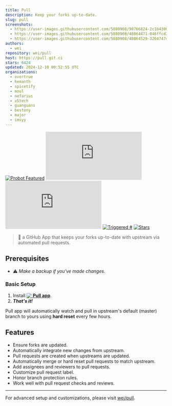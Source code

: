 ```yaml
---
title: Pull
description: Keep your forks up-to-date.
slug: pull
screenshots:
  - https://user-images.githubusercontent.com/5880908/90766824-2c1b4300-e2ba-11ea-857e-6b0648b8acf3.png
  - https://user-images.githubusercontent.com/5880908/40864471-046ffcd2-65c2-11e8-83cb-706e24bde80d.png
  - https://user-images.githubusercontent.com/5880908/40864529-32647474-65c2-11e8-9cdd-d325f2d7a6e4.png
authors:
  - wei
repository: wei/pull
host: https://pull.git.ci
stars: 6424
updated: 2024-12-10 00:52:55 UTC
organizations:
  - overtrue
  - hemanth
  - spicetify
  - moul
  - nefarius
  - v5tech
  - guanguans
  - bestony
  - major
  - imsyy
---
```


[![Probot Featured](https://badgen.net/badge/probot/featured/orange?icon=dependabot&style=flat&cache=86400)](https://probot.github.io)
[![Managing](https://badgen.net/https/raw.githack.com/pull-app/stats/master/badges/managing.json?style=flat&cache=600)](https://probot.git.ci/apps/pull)
[![Installations](https://badgen.net/https/raw.githack.com/pull-app/stats/master/badges/installed.json?style=flat&cache=600)](https://probot.git.ci/apps/pull)
[![Triggered #](https://badgen.net/runkit/pull-triggered-badge-5e55hqhkhmid?style=flat&cache=600)](https://github.com/issues?q=author%3Aapp%2Fpull)
[![Stars](https://badgen.net/github/stars/wei/pull?icon=github&style=flat&cache=600)](https://probot.git.ci/apps/pull)

> 🤖 a GitHub App that keeps your forks up-to-date with upstream via automated pull requests.

## Prerequisites
 - :warning: _Make a backup if you've made changes._

### Basic Setup

 1. Install **[<img src="https://prod.download/pull-18h-svg" valign="bottom"/> Pull app](https://github.com/apps/pull)**.
 1. **_That's it!_**

Pull app will automatically watch and pull in upstream's default (master) branch to yours using **hard reset** every few hours.

## Features
- Ensure forks are updated.
- Automatically integrate new changes from upstream.
- Pull requests are created when upstreams are updated.
- Automatically merge or hard reset pull requests to match upstream.
- Add assignees and reviewers to pull requests.
- Customize pull request label.
- Honor branch protection rules.
- Work well with pull request checks and reviews.

-----
For advanced setup and customizations, please visit [wei/pull](https://github.com/wei/pull#readme).
